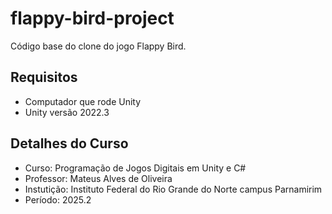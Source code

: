 # flappy-bird-project

Código base do clone do jogo Flappy Bird.

## Requisitos
- Computador que rode Unity
- Unity versão 2022.3

## Detalhes do Curso
- Curso: Programação de Jogos Digitais em Unity e C#
- Professor: Mateus Alves de Oliveira
- Instutição: Instituto Federal do Rio Grande do Norte campus Parnamirim
- Período: 2025.2
